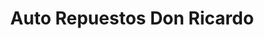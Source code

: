 ---
title: "Auto Repuestos Don Ricardo"
url: /san-pedro-sula/auto-repuestos-don-ricardo/
shop: Autoteile
---